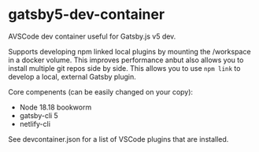 # gatsby5-dev-container

AVSCode dev container useful for Gatsby.js v5 dev. 

Supports developing npm linked local plugins by mounting the /workspace in a docker volume. This improves performance anbut also allows you to install multiple git repos side by side. This allows you to use `npm link` to develop a local, external Gatsby plugin.

Core compenents (can be easily changed on your copy):

- Node 18.18 bookworm
- gatsby-cli 5
- netlify-cli

See devcontainer.json for a list of VSCode plugins that are installed.
